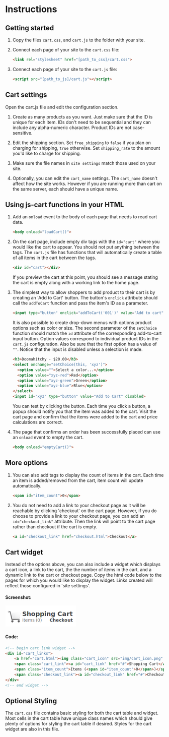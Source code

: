 # Instructions

## Getting started

1. Copy the files `cart.css`, and `cart.js` to the folder with your site.

2. Connect each page of your site to the `cart.css` file:

    ```html
    <link rel="stylesheet" href="[path_to_css]/cart.css">
    ```

3. Connect each page of your site to the `cart.js` file:

    ```html
    <script src="[path_to_js]/cart.js"></script>
    ```


## Cart settings

Open the cart.js file and edit the configuration section.

1. Create as many products as you want. Just make sure that the ID is unique for each item. IDs don't need to be sequential and they can include any alpha-numeric character. Product IDs are not case-sensitive.

2. Edit the shipping section. Set `free_shipping` to `false` if you plan on charging for shipping, `true` otherwise. Set `shipping_rate` to the amount you'd like to charge for shipping.

3. Make sure the file names in `site settings` match those used on your site.

4. Optionally, you can edit the `cart_name` settings. The `cart_name` doesn't affect how the site works. However if you are running more than cart on the same server, each should have a unique name.


## Using js-cart functions in your HTML

1. Add an `onload` event to the body of each page that needs to read cart data.

    ```html
    <body onload="loadCart()">
    ```

2. On the cart page, include empty div tags with the `id="cart"` where you would like the cart to appear. You should not put anything between the tags. The `cart.js` file has functions that will automatically create a table of all items in the cart between the tags.

    ```html                                                        
    <div id="cart"></div>
    ```
   If you preview the cart at this point, you should see a message stating the cart is empty along with a working link to the home page.                              
3. The simplest way to allow shoppers to add product to their cart is by creating an 'Add to Cart' button. The button's `onclick` attribute should call the `addToCart` function and pass the item's ID as a parameter.

    ```html
    <input type="button" onclick="addToCart('001')" value="Add to cart">
    ```

    It is also possible to create drop-down menus with options product options such as color or size. The second parameter of the `setChoice` function should match the `id` attribute of the corresponding add-to-cart input button. Option values correspond to individual product IDs in the `cart.js` configuration. Also be sure that the first option has a value of `""`. Notice that the input is disabled unless a selection is made.

    ```html
    <h3>Doomahitchy - $20.00</h3>
    <select onchange="setChoice(this, 'xyz')">
      <option value="">Select a color...</option>
      <option value="xyz-red">Red</option>
      <option value="xyz-green">Green</option>
      <option value="xyz-blue">Blue</option>
    </select>
    <input id="xyz" type="button" value="Add to Cart" disabled>
    ```

   You can test by clicking the button. Each time you click a button, a popup should notify you that the item was added to the cart. Visit the cart page and confirm that the items were added to the cart and price calculations are correct.

4. The page that confirms an order has been successfully placed can use an `onload` event to empty the cart.                                                                   
    ```html
    <body onload="emptyCart()">
    ```


## More options

1. You can also add tags to display the count of items in the cart. Each time an item is added/removed from the cart, item count will update automatically.

    ```html
    <span id="item_count">0</span>
    ```

2. You do not need to add a link to your checkout page as it will  be reachable by clicking 'checkout' on the cart page. However, if you do choose to provide a link to your checkout page, you can add an `id="checkout_link"` attribute. Then the link will point to the cart page rather than checkout if the cart is empty.

    ```html
    <a id="checkout_link" href="checkout.html">Checkout</a>
    ```


## Cart widget

Instead of the options above, you can also include a widget which displays a cart icon, a link to the cart, the the number of items in the cart, and a dynamic link to the cart or checkout page. Copy the html code below to the pages for which you would like to display the widget. Links created will reflect those configured in 'site settings'.

#### Screenshot:

![cart widget](resources/widget_screenshot.png)

#### Code:

```html
<!-- begin cart link widget -->
<div id="cart_links">
    <a href="cart.html"><img class="cart_icon" src="img/cart_icon.png" alt="cart icon" /></a>
    <span class="cart_link"><a id="cart_link" href="#">Shopping Cart</a></span> <br />
    <span class="item_count">Items (<span id="item_count">0</span>)</span>
    <span class="checkout_link"><a id="checkout_link" href="#">Checkout</a></span>
</div>
<!-- end widget -->
```


## Optional Styling

The `cart.css` file contains basic styling for both the cart table and widget. Most cells in the cart table have unique class names which should give plenty of options for styling the cart table if desired. Styles for the cart widget are also in this file.                 
